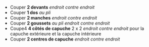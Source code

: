 
 - Couper **2 devants** _endroit contre endroit_
 - Couper **1 dos** _au pli_
 - Couper **2 manches** _endroit contre endroit_
 - Couper **2 goussets** _au pli_ _endroit contre endroit_
 - Coupe4 **4 côtés de capuche** 2 x 2 _endroit contre endroit_ pour la capuche extérieure et la capuche intérieure
 - Couper **2 centres de capuche** _endroit contre endroit_

